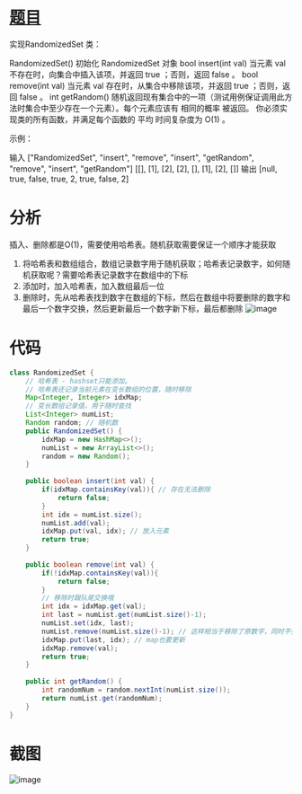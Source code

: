 # [题目](https://leetcode.cn/problems/insert-delete-getrandom-o1/description/?envType=study-plan-v2&envId=top-interview-150)

实现RandomizedSet 类：

RandomizedSet() 初始化 RandomizedSet 对象
bool insert(int val) 当元素 val 不存在时，向集合中插入该项，并返回 true ；否则，返回 false 。
bool remove(int val) 当元素 val 存在时，从集合中移除该项，并返回 true ；否则，返回 false 。
int getRandom() 随机返回现有集合中的一项（测试用例保证调用此方法时集合中至少存在一个元素）。每个元素应该有 相同的概率 被返回。
你必须实现类的所有函数，并满足每个函数的 平均 时间复杂度为 O(1) 。

 

示例：

输入
["RandomizedSet", "insert", "remove", "insert", "getRandom", "remove", "insert", "getRandom"]
[[], [1], [2], [2], [], [1], [2], []]
输出
[null, true, false, true, 2, true, false, 2]

# 分析
插入、删除都是O(1)，需要使用哈希表。随机获取需要保证一个顺序才能获取
1. 将哈希表和数组组合，数组记录数字用于随机获取；哈希表记录数字，如何随机获取呢？需要哈希表记录数字在数组中的下标
2. 添加时，加入哈希表，加入数组最后一位
3. 删除时，先从哈希表找到数字在数组的下标，然后在数组中将要删除的数字和最后一个数字交换，然后更新最后一个数字新下标，最后都删除
   ![image](https://github.com/user-attachments/assets/f4ffabe0-5bfc-4212-a701-2264d137ce25)

# 代码
```java
class RandomizedSet {
    // 哈希表 - hashset只能添加。
    // 哈希表还记录当前元素在变长数组的位置，随时移除
    Map<Integer, Integer> idxMap;
    // 变长数组记录值，用于随时查找
    List<Integer> numList;
    Random random; // 随机数
    public RandomizedSet() {
        idxMap = new HashMap<>();
        numList = new ArrayList<>();
        random = new Random();
    }
    
    public boolean insert(int val) {
        if(idxMap.containsKey(val)){ // 存在无法删除
            return false;
        }
        int idx = numList.size();
        numList.add(val);
        idxMap.put(val, idx); // 放入元素
        return true;
    }
    
    public boolean remove(int val) {
        if(!idxMap.containsKey(val)){
            return false;
        }
        // 移除时跟队尾交换哦
        int idx = idxMap.get(val);
        int last = numList.get(numList.size()-1);
        numList.set(idx, last);
        numList.remove(numList.size()-1); // 这样相当于移除了原数字，同时不会因为移除导致后面数字前移发生index变化
        idxMap.put(last, idx); // map也要更新
        idxMap.remove(val);
        return true;
    }
    
    public int getRandom() {
        int randomNum = random.nextInt(numList.size());
        return numList.get(randomNum);
    }
}
```
# 截图
![image](https://github.com/user-attachments/assets/6111afed-a561-4070-baa7-46a49babe278)
